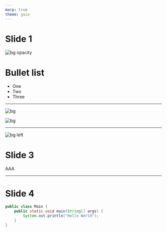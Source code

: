 ```yaml
---
marp: true
theme: gaia
---
```

# Slide 1
![bg opacity](https://yhatt-marp-cli-example.netlify.com/assets/gradient.jpg)

# Bullet list
- One
- Two
- Three

---
![bg](https://fakeimg.pl/800x600/0288d1/fff/?text=A)

![bg](https://fakeimg.pl/800x600/02669d/fff/?text=B)

---
![bg left](https://fakeimg.pl/800x600/0288d1/fff/?text=A)
# Slide 3
AAA

--- 
# Slide 4


```java
public class Main {
    public static void main(String[] args) {
        System.out.println("Hello World");
    }
}
``` 
